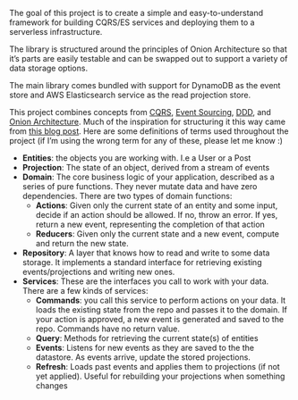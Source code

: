 The goal of this project is to create a simple and easy-to-understand framework for building CQRS/ES services and deploying them to a serverless infrastructure.

The library is structured around the principles of Onion Architecture so that it’s parts are easily testable and can be swapped out to support a variety of data storage options.

The main library comes bundled with support for DynamoDB as the event store and AWS Elasticsearch service as the read projection store.

This project combines concepts from [CQRS](http://www.cqrs.nu/Faq/command-query-responsibility-segregation), [Event Sourcing](http://www.cqrs.nu/Faq/event-sourcing), [DDD](http://www.cqrs.nu/Faq/domain-driven-design), and [Onion Architecture](https://www.codeguru.com/csharp/csharp/cs_misc/designtechniques/understanding-onion-architecture.html). Much of the inspiration for structuring it this way came from [this blog post](https://medium.com/@domagojk/patterns-for-designing-flexible-architecture-in-node-js-cqrs-es-onion-7eb10bbefe17). Here are some definitions of terms used throughout the project (if I’m using the wrong term for any of these, please let me know :)

- **Entities**: the objects you are working with. I.e a User or a Post
- **Projection**: The state of an object, derived from a stream of events
- **Domain**: The core business logic of your application, described as a series of pure functions. They never mutate data and have zero dependencies. There are two types of domain functions:
    - **Actions**: Given only the current state of an entity and some input, decide if an action should be allowed. If no, throw an error. If yes, return a new event, representing the completion of that action
    - **Reducers**: Given only the current state and a new event, compute and return the new state.
- **Repository**: A layer that knows how to read and write to some data storage. It implements a standard interface for retrieving existing events/projections and writing new ones. 
- **Services**: These are the interfaces you call to work with your data. There are a few kinds of services:
    - **Commands**: you call this service to perform actions on your data. It loads the existing state from the repo and passes it to the domain. If your action is approved, a new event is generated and saved to the repo. Commands have no return value.
    - **Query**: Methods for retrieving the current state(s) of entities
    - **Events**: Listens for new events as they are saved to the the datastore. As events arrive, update the stored projections.
    - **Refresh**: Loads past events and applies them to projections (if not yet applied). Useful for rebuilding your projections when something changes
